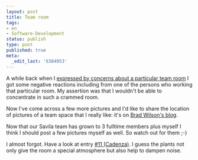 ```yaml
---
layout: post
title: Team room
tags:
- en
- Software-Development
status: publish
type: post
published: true
meta:
  _edit_last: '6384953'
---
```

<p>A while back when I <a href="http://www.stephan-schwab.com/2007/11/24/1195930292349.html">expressed by concerns about a particular team room</a> I got some negative reactions including from one of the persons who working that particular room. My assertion was that I wouldn't be able to concentrate in such a crammed room.</p>

<p>Now I've come across a few more pictures and I'd like to share the location of pictures of a team space that I really like: it's on <a href="http://www.stephan-schwab.com/2007/11/24/1195930292349.html">Brad Wilson's blog</a>.</p>

<p>Now that our Savila team has grown to 3 fulltime members plus myself I think I should post a few pictures myself as well. So watch out for them ;-)</p>

<p>I almost forgot. Have a look at entry <a href="http://xp123.com/xplor/room-gallery/index.shtml">#11 (Cadenza)</a>. I guess the plants not only give the room a special atmosphere but also help to dampen noise.</p>
